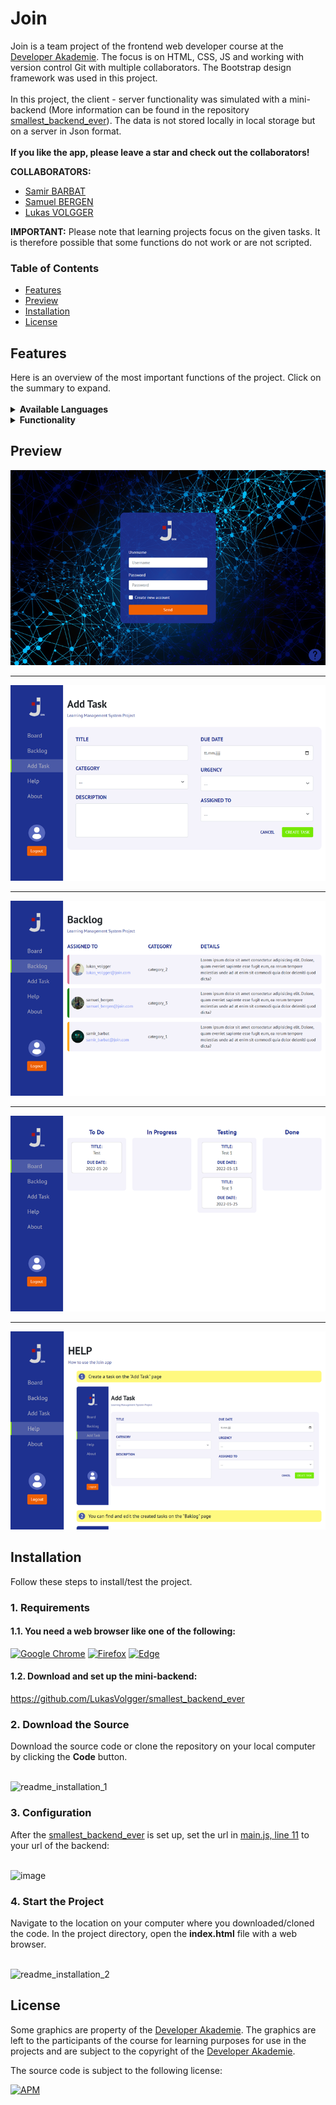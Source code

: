 <h1>Join</h1>

Join is a team project of the frontend web developer course at the <a href="https://developerakademie.com/">Developer Akademie</a>. The focus is on HTML, CSS, JS and working with version control Git with multiple collaborators. The Bootstrap design framework was used in this project. <br>
<br>
In this project, the client - server functionality was simulated with a mini-backend (More information can be found in the repository <a href="https://github.com/LukasVolgger/smallest_backend_ever">smallest_backend_ever</a>). The data is not stored locally in local storage but on a server in Json format. <br>
<br>
<b>If you like the app, please leave a star and check out the collaborators!</b>


<b>COLLABORATORS:</b>


- <a href="https://github.com/SamirBarbat2020">Samir BARBAT</a>
- <a href="https://github.com/samuelbergen">Samuel BERGEN</a>
- <a href="https://github.com/LukasVolgger">Lukas VOLGGER</a>

<b>IMPORTANT:</b> Please note that learning projects focus on the given tasks. It is therefore possible that some functions do not work or are not scripted.
<h3>Table of Contents</h3>

- <a href="#features">Features</a>
- <a href="#preview">Preview</a>
- <a href="#installation">Installation</a>
- <a href="#license">License</a>

<h2 id="features">Features</h2>
Here is an overview of the most important functions of the project. Click on the summary to expand.<br>

<br>

<details><summary><b>Available Languages</b></summary>
  
:heavy_check_mark: English <br>
  
</details>

<details><summary><b>Functionality</b></summary>
  
:heavy_check_mark: Simulation of a simple login function using JS. User input is stored and read in encrypted form <br>
:heavy_check_mark: Tasks can be created. The entries must be complete and are validated by the bootstrap form validation <br>
:heavy_check_mark: The created tasks are then collected in the backlog. Here they can be edited again, deleted or sent to the board <br>
:heavy_check_mark: Depending on the processing status, tasks can be moved in the board using drag & drop. The tasks can also be edited or removed here <br>
:heavy_check_mark: The Help page provides an easy-to-understand user guide <br>
:heavy_check_mark: Legal information can be found on the About page <br>
:heavy_check_mark: All tasks and users are stored on an FTP server <br>
:heavy_check_mark: Responsive Webdesign <br>
  
</details>

<h2 id="preview">Preview</h2>

![This is an image](./assets/img/preview/01_login_preview.png)

---

![This is an image](./assets/img/preview/02_add_task_preview.png)

---

![This is an image](./assets/img/preview/03_backlog_preview.png)

---

![This is an image](./assets/img/preview/04_board_preview.png)

---

![This is an image](./assets/img/preview/05_help_preview.png)


<h2 id="installation">Installation</h2>
Follow these steps to install/test the project.

<h3 id="requirements">1. Requirements</h3>
<h4> 1.1. You need a web browser like one of the following:</h4>

<a href="https://www.google.com/chrome/">![Google Chrome](https://img.shields.io/badge/Google%20Chrome-4285F4?style=for-the-badge&logo=GoogleChrome&logoColor=white)</a>
<a href="https://www.mozilla.org/en-US/firefox/new/">![Firefox](https://img.shields.io/badge/Firefox-FF7139?style=for-the-badge&logo=Firefox-Browser&logoColor=white)</a>
<a href="https://www.microsoft.com/en-US/edge">![Edge](https://img.shields.io/badge/Edge-0078D7?style=for-the-badge&logo=Microsoft-edge&logoColor=white)</a>

  <h4>1.2. Download and set up the mini-backend:</h4>
  
  https://github.com/LukasVolgger/smallest_backend_ever

<h3>2. Download the Source</h3>
Download the source code or clone the repository on your local computer by clicking the <b>Code</b> button.
<br>
<br>

![readme_installation_1](https://user-images.githubusercontent.com/55922592/161735913-9de1b046-0a0c-448b-80fa-145ee904d8ab.png)
  
<h3>3. Configuration</h3>
After the <a href="https://github.com/LukasVolgger/smallest_backend_ever">smallest_backend_ever</a> is set up, set the url in <a href="https://github.com/LukasVolgger/join/blob/main/scripts/main.js">main.js, line 11</a> to your url of the backend:
<br>
<br>

![image](https://user-images.githubusercontent.com/55922592/167065620-5a128641-98e6-422f-8715-e031f5423cb4.png)


<h3>4. Start the Project</h3>
Navigate to the location on your computer where you downloaded/cloned the code. In the project directory, open the <b>index.html</b> file with a web browser.
<br>
<br>

![readme_installation_2](https://user-images.githubusercontent.com/55922592/161733187-a9ca556c-d21e-4f74-b96d-015082da85d5.png)

<h2 id="license">License</h2>

Some graphics are property of the <a href="https://developerakademie.com/">Developer Akademie</a>. The graphics are left to the participants of the course for learning purposes for use in the projects and are subject to the copyright of the <a href="https://developerakademie.com/">Developer Akademie</a>.

The source code is subject to the following license:

<a href="https://github.com/LukasVolgger/join/blob/main/license">![APM](https://img.shields.io/apm/l/vim-mode?label=License&style=for-the-badge)</a>
